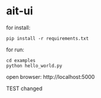 # ait-ui

for install:
```
pip install -r requirements.txt
```

for run:
```
cd examples
python hello_world.py
```

open browser: http://localhost:5000

TEST
changed

